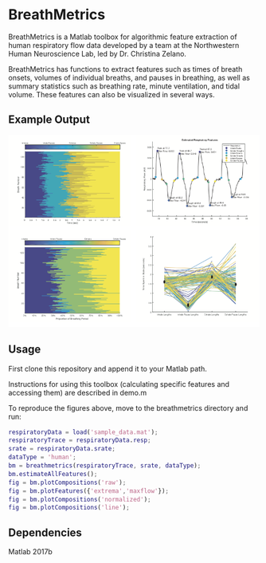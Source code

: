 # BreathMetrics
BreathMetrics is a Matlab toolbox for algorithmic feature extraction of human respiratory flow data developed by a team at the Northwestern Human Neuroscience Lab, led by Dr. Christina Zelano.

BreathMetrics has functions to extract features such as times of breath onsets, volumes of individual breaths, and pauses in breathing, as well as summary statistics such as breathing rate, minute ventilation, and tidal volume. These features can also be visualized in several ways.

## Example Output
![BreathMetrics Output](readme_figure.png "BreathMetrics Output")

## Usage
First clone this repository and append it to your Matlab path.

Instructions for using this toolbox (calculating specific features and accessing them) are described in demo.m

To reproduce the figures above, move to the breathmetrics directory and run:

```matlab
respiratoryData = load('sample_data.mat');
respiratoryTrace = respiratoryData.resp;
srate = respiratoryData.srate;
dataType = 'human';
bm = breathmetrics(respiratoryTrace, srate, dataType);
bm.estimateAllFeatures();
fig = bm.plotCompositions('raw');
fig = bm.plotFeatures({'extrema','maxflow'});
fig = bm.plotCompositions('normalized');
fig = bm.plotCompositions('line');
```

## Dependencies
Matlab 2017b
